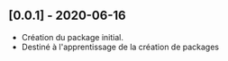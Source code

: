 ## [0.0.1] - 2020-06-16

* Création du package initial.
* Destiné à l'apprentissage de la création de packages
